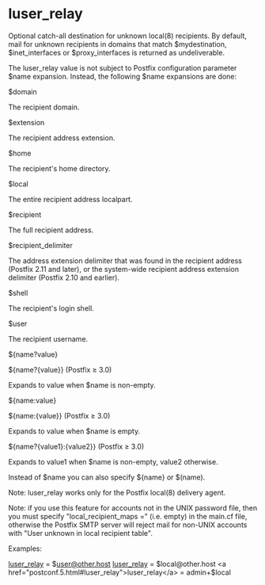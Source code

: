 # luser_relay 


Optional catch-all destination for unknown local(8) recipients.
By default, mail for unknown recipients in domains that match
$mydestination, $inet_interfaces or $proxy_interfaces is returned
as undeliverable.



The luser_relay value is not subject to Postfix configuration
parameter $name expansion. Instead, the following $name expansions
are done:




$domain

The recipient domain. 

$extension

The recipient address extension. 

$home

The recipient's home directory. 

$local

The entire recipient address localpart. 

$recipient

The full recipient address. 

$recipient_delimiter

The address extension delimiter that was found in the recipient
address (Postfix 2.11 and later), or the system-wide recipient
address extension delimiter (Postfix 2.10 and earlier). 

$shell

The recipient's login shell. 

$user

The recipient username. 

${name?value}

${name?{value}} (Postfix &ge; 3.0)

Expands to value when $name is non-empty. 

${name:value}

${name:{value}} (Postfix &ge; 3.0)

Expands to value when $name is empty. 

${name?{value1}:{value2}} (Postfix &ge; 3.0)

Expands to value1 when $name is non-empty,
value2 otherwise. 




Instead of $name you can also specify ${name} or $(name).



Note: luser_relay works only for the Postfix local(8) delivery agent.



Note: if you use this feature for accounts not in the UNIX password
file, then you must specify "local_recipient_maps =" (i.e. empty)
in the main.cf file, otherwise the Postfix SMTP server will reject mail
for non-UNIX accounts with "User unknown in local recipient table".



Examples:



<a href="postconf.5.html#luser_relay">luser_relay</a> = $user@other.host
<a href="postconf.5.html#luser_relay">luser_relay</a> = $local@other.host
<a href="postconf.5.html#luser_relay">luser_relay</a> = admin+$local



